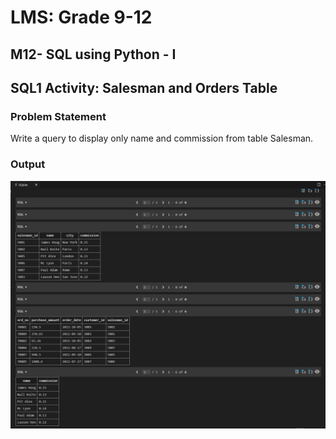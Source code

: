 # LMS: Grade 9-12

## M12- SQL using Python - I

## SQL1 Activity: Salesman and Orders Table

### Problem Statement
Write a query to display only name and commission from table Salesman.

### Output

![alt text](image.png)

